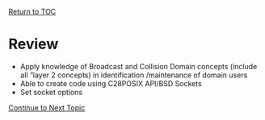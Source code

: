 <a href="https://github.com/CyberTrainingUSAF/08-Network-Programming/blob/master/00-Table-of-Contents.md" rel="Return to TOC"> Return to TOC </a>

# Review

* Apply knowledge of Broadcast and Collision Domain concepts \(include all “layer 2 concepts\) in identification /maintenance of domain users
* Able to create code using C28POSIX API/BSD Sockets
* Set socket options

<a href="https://github.com/CyberTrainingUSAF/08-Network-Programming/blob/master/00-Table-of-Contents.md" > Continue to Next Topic </a>

